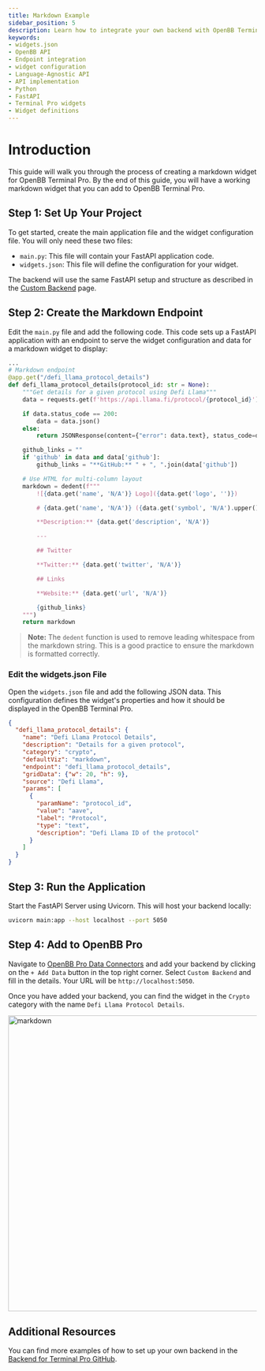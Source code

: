 ```yaml
---
title: Markdown Example
sidebar_position: 5
description: Learn how to integrate your own backend with OpenBB Terminal Pro using the cookie-cutter or language-agnostic API approaches, with illustrative guides and principles for handling widget.json files, APIs, interfaces, Python, FastAPI, and more.
keywords:
- widgets.json
- OpenBB API
- Endpoint integration
- widget configuration
- Language-Agnostic API
- API implementation
- Python
- FastAPI
- Terminal Pro widgets
- Widget definitions
---
```


# Introduction

This guide will walk you through the process of creating a markdown widget for OpenBB Terminal Pro. By the end of this guide, you will have a working markdown widget that you can add to OpenBB Terminal Pro.

## Step 1: Set Up Your Project

To get started, create the main application file and the widget configuration file. You will only need these two files:

- `main.py`: This file will contain your FastAPI application code.
- `widgets.json`: This file will define the configuration for your widget.

The backend will use the same FastAPI setup and structure as described in the [Custom Backend](/content/terminal/custom-backend/custom-backend.md) page.

## Step 2: Create the Markdown Endpoint

Edit the `main.py` file and add the following code. This code sets up a FastAPI application with an endpoint to serve the widget configuration and data for a markdown widget to display:

```python
...
# Markdown endpoint
@app.get("/defi_llama_protocol_details")
def defi_llama_protocol_details(protocol_id: str = None):
    """Get details for a given protocol using Defi Llama"""
    data = requests.get(f'https://api.llama.fi/protocol/{protocol_id}')

    if data.status_code == 200:
        data = data.json()
    else:
        return JSONResponse(content={"error": data.text}, status_code=data.status_code)

    github_links = ""
    if 'github' in data and data['github']:
        github_links = "**GitHub:** " + ", ".join(data['github'])

    # Use HTML for multi-column layout
    markdown = dedent(f"""
        ![{data.get('name', 'N/A')} Logo]({data.get('logo', '')}) 

        # {data.get('name', 'N/A')} ({data.get('symbol', 'N/A').upper()})

        **Description:** {data.get('description', 'N/A')}

        ---

        ## Twitter

        **Twitter:** {data.get('twitter', 'N/A')}

        ## Links

        **Website:** {data.get('url', 'N/A')}

        {github_links}
    """)
    return markdown
```

> **Note:** The `dedent` function is used to remove leading whitespace from the markdown string. This is a good practice to ensure the markdown is formatted correctly.

### Edit the widgets.json File

Open the `widgets.json` file and add the following JSON data. This configuration defines the widget's properties and how it should be displayed in the OpenBB Terminal Pro.

```json
{
  "defi_llama_protocol_details": {
    "name": "Defi Llama Protocol Details",
    "description": "Details for a given protocol",
    "category": "crypto",
    "defaultViz": "markdown",
    "endpoint": "defi_llama_protocol_details",
    "gridData": {"w": 20, "h": 9},
    "source": "Defi Llama",
    "params": [
      {
        "paramName": "protocol_id",
        "value": "aave",
        "label": "Protocol",
        "type": "text",
        "description": "Defi Llama ID of the protocol"
      }
    ]
  }
}
```

## Step 3: Run the Application

Start the FastAPI Server using Uvicorn. This will host your backend locally:

```bash
uvicorn main:app --host localhost --port 5050
```

## Step 4: Add to OpenBB Pro

Navigate to [OpenBB Pro Data Connectors](https://pro.openbb.co/app/data-connectors) and add your backend by clicking on the `+ Add Data` button in the top right corner. Select `Custom Backend` and fill in the details. Your URL will be `http://localhost:5050`.

Once you have added your backend, you can find the widget in the `Crypto` category with the name `Defi Llama Protocol Details`.

<img className="pro-border-gradient" width="600" alt="markdown" src="https://openbb-assets.s3.us-east-1.amazonaws.com/docs/pro/markdown-widget.png" />

## Additional Resources

You can find more examples of how to set up your own backend in the [Backend for Terminal Pro GitHub](https://github.com/OpenBB-finance/backend-for-terminal-pro).
